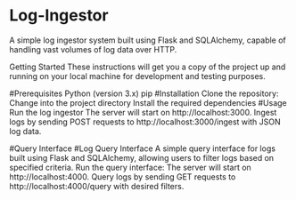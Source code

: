 # Log-Ingestor
A simple log ingestor system built using Flask and SQLAlchemy, capable of handling vast volumes of log data over HTTP.

Getting Started
These instructions will get you a copy of the project up and running on your local machine for development and testing purposes.

#Prerequisites
Python (version 3.x)
pip
#Installation
Clone the repository:
Change into the project directory
Install the required dependencies
#Usage
Run the log ingestor
The server will start on http://localhost:3000.
Ingest logs by sending POST requests to http://localhost:3000/ingest with JSON log data.

#Query Interface
#Log Query Interface
A simple query interface for logs built using Flask and SQLAlchemy, allowing users to filter logs based on specified criteria.
Run the query interface:
The server will start on http://localhost:4000.
Query logs by sending GET requests to http://localhost:4000/query with desired filters.


